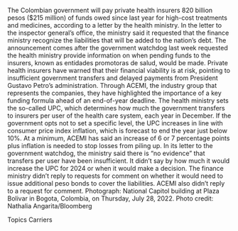 The Colombian government will pay private health insurers 820 billion pesos ($215 million) of funds owed since last year for high-cost treatments and medicines, according to a letter by the health ministry.
In the letter to the inspector general’s office, the ministry said it requested that the finance ministry recognize the liabilities that will be added to the nation’s debt. The announcement comes after the government watchdog last week requested the health ministry provide information on when pending funds to the insurers, known as entidades promotoras de salud, would be made.
Private health insurers have warned that their financial viability is at risk, pointing to insufficient government transfers and delayed payments from President Gustavo Petro’s administration. Through ACEMI, the industry group that represents the companies, they have highlighted the importance of a key funding formula ahead of an end-of-year deadline.
The health ministry sets the so-called UPC, which determines how much the government transfers to insurers per user of the health care system, each year in December. If the government opts not to set a specific level, the UPC increases in line with consumer price index inflation, which is forecast to end the year just below 10%.
At a minimum, ACEMI has said an increase of 6 or 7 percentage points plus inflation is needed to stop losses from piling up. In its letter to the government watchdog, the ministry said there is “no evidence” that transfers per user have been insufficient. It didn’t say by how much it would increase the UPC for 2024 or when it would make a decision.
The finance ministry didn’t reply to requests for comment on whether it would need to issue additional peso bonds to cover the liabilities. ACEMI also didn’t reply to a request for comment.
Photograph: National Capitol building at Plaza Bolivar in Bogota, Colombia, on Thursday, July 28, 2022. Photo credit: Nathalia Angarita/Bloomberg

Topics
Carriers
